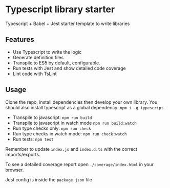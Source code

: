 # Typescript library starter

Typescript + Babel + Jest starter template to write libraries

## Features

- Use Typescript to write the logic
- Generate definition files
- Transpile to ES5 by default, configurable.
- Run tests with Jest and show detailed code coverage
- Lint code with TsLint

## Usage

Clone the repo, install dependencies then develop your own library.
You should also install typescript as a global dependency: `npm i -g typescript`.

- Transpile to javascript: `npm run build`
- Transpile to javascript in watch mode `npm run build:watch`
- Run type checks only: `npm run check`
- Run type checks in watch mode: `npm run check:watch`
- Run tests: `npm test`

Remember to update `index.js` and `index.d.ts` with the correct imports/exports.

To see a detailed coverage report open `./coverage/index.html` in your browser.

Jest config is inside the `package.json` file